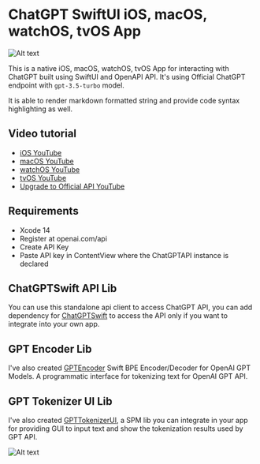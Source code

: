 # ChatGPT SwiftUI iOS, macOS, watchOS, tvOS App

![Alt text](https://imagizer.imageshack.com/v2/640x480q90/922/hmlopw.png "image")

This is a native iOS, macOS, watchOS, tvOS App for interacting with ChatGPT built using SwiftUI and OpenAPI API. It's using Official ChatGPT endpoint with `gpt-3.5-turbo` model.

It is able to render markdown formatted string and provide code syntax highlighting as well.

## Video tutorial
- [iOS YouTube](https://youtu.be/PLEgTCT20zU)
- [macOS YouTube](https://youtu.be/Wl1cDvwpJoE)
- [watchOS YouTube](https://youtu.be/DwXy0gKz1GY)
- [tvOS YouTube](https://youtu.be/7RQHG7GXJ_U)
- [Upgrade to Official API YouTube](https://youtu.be/9byLhs5hQjI)

## Requirements
- Xcode 14 
- Register at openai.com/api
- Create API Key
- Paste API key in ContentView where the ChatGPTAPI instance is declared

## ChatGPTSwift API Lib
You can use this standalone api client to access ChatGPT API, you can add dependency for [ChatGPTSwift](https://github.com/alfianlosari/ChatGPTSwift) to access the API only if you want to integrate into your own app.

## GPT Encoder Lib
I've also created [GPTEncoder](https://github.com/alfianlosari/GPTEncoder) Swift BPE Encoder/Decoder for OpenAI GPT Models. A programmatic interface for tokenizing text for OpenAI GPT API.

## GPT Tokenizer UI Lib
I've also created [GPTTokenizerUI](https://github.com/alfianlosari/GPTTokenizerUI), a SPM lib you can integrate in your app for providing GUI to input text and show the tokenization results used by GPT API.

![Alt text](https://imagizer.imageshack.com/v2/640x480q70/922/CEVvrE.png "image")
